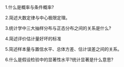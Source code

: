 1.什么是概率与条件概率?

2.简述大数定律与中心极限定理。

3.统计学中三大抽样分布与正态分布之间的关系是什么? 

4.简述评价估计量好坏的标准

5.简述样本量与置信水平、总体方差、估计误差之间的关系。

6.什么是假设检验中的显著性水平?统计显著是什么意思?